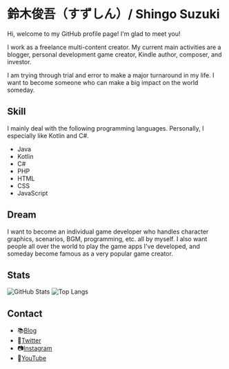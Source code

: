 # 鈴木俊吾（すずしん）/ Shingo Suzuki

Hi, welcome to my GitHub profile page!
I'm glad to meet you!

I work as a freelance multi-content creator.
My current main activities are a blogger, personal development game creator, Kindle author, composer, and investor.

I am trying through trial and error to make a major turnaround in my life.
I want to become someone who can make a big impact on the world someday.

## Skill

I mainly deal with the following programming languages.
Personally, I especially like Kotlin and C#.

- Java
- Kotlin
- C#
- PHP
- HTML
- CSS
- JavaScript

## Dream

I want to become an individual game developer who handles character graphics, scenarios, BGM, programming, etc. all by myself.
I also want people all over the world to play the game apps I've developed, and someday become famous as a very popular game creator.

## Stats

![GitHub Stats](https://github-readme-stats.vercel.app/api?username=suzushin7&show_icons=true&theme=tokyonight)
![Top Langs](https://github-readme-stats.vercel.app/api/top-langs/?username=suzushin7&layout=compact&theme=tokyonight)

## Contact

- 📚️[Blog](https://suzushinlab.com/)
- 🦜[Twitter](https://twitter.com/suzushin7)
- 📷️[Instagram](https://instagram.com/suzushin7.lifechallenge)
- 🎥[YouTube](https://youtube.com/@suzushin7.lifechallenge)
